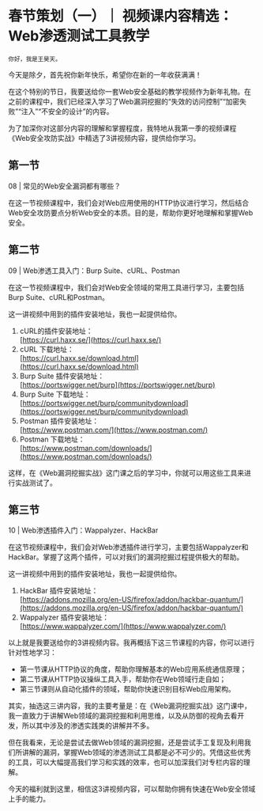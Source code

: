 # 春节策划（一）｜ 视频课内容精选：Web渗透测试工具教学

    你好，我是王昊天。

今天是除夕，首先祝你新年快乐，希望你在新的一年收获满满！

在这个特别的节日，我要送给你一套Web安全基础的教学视频作为新年礼物。在之前的课程中，我们已经深入学习了Web漏洞挖掘的“失效的访问控制”“加密失败”“注入”“不安全的设计”的内容。

为了加深你对这部分内容的理解和掌握程度，我特地从我第一季的视频课程《Web安全攻防实战》中精选了3讲视频内容，提供给你学习。

## 第一节

08 | 常见的Web安全漏洞都有哪些？

在这一节视频课程中，我们会对Web应用使用的HTTP协议进行学习，然后结合Web安全攻防要点分析Web安全的本质。目的是，帮助你更好地理解和掌握Web安全。

## 第二节

09 | Web渗透工具入门：Burp Suite、cURL、Postman

在这一节视频课程中，我们会对Web安全领域的常用工具进行学习，主要包括Burp Suite、cURL和Postman。

这一讲视频中用到的插件安装地址，我也一起提供给你。

1.  cURL的插件安装地址：  
    [https://curl.haxx.se/](https://curl.haxx.se/)
2.  cURL 下载地址：  
    [https://curl.haxx.se/download.html](https://curl.haxx.se/download.html)
3.  Burp Suite 插件安装地址：  
    [https://portswigger.net/burp](https://portswigger.net/burp)
4.  Burp Suite 下载地址：  
    [https://portswigger.net/burp/communitydownload](https://portswigger.net/burp/communitydownload)
5.  Postman 插件安装地址：  
    [https://www.postman.com/](https://www.postman.com/)
6.  Postman 下载地址：  
    [https://www.postman.com/downloads/](https://www.postman.com/downloads/)

这样，在《Web漏洞挖掘实战》这门课之后的学习中，你就可以用这些工具来进行实战测试了。

## 第三节

10 | Web渗透插件入门：Wappalyzer、HackBar

在这节视频课程中，我们会对Web渗透插件进行学习，主要包括Wappalyzer和HackBar。掌握了这两个插件，可以对我们的漏洞挖掘过程提供极大的帮助。

这一讲视频中用到的插件安装地址，我也一起提供给你。

1.  HackBar 插件安装地址：  
    [https://addons.mozilla.org/en-US/firefox/addon/hackbar-quantum/](https://addons.mozilla.org/en-US/firefox/addon/hackbar-quantum/)
2.  Wappalyzer 插件安装地址：  
    [https://www.wappalyzer.com/](https://www.wappalyzer.com/)

以上就是我要送给你的3讲视频内容。我再概括下这三节课程的内容，你可以进行针对性地学习：

*   第一节课从HTTP协议的角度，帮助你理解基本的Web应用系统通信原理；
*   第二节课从HTTP协议操纵工具入手，帮助你在Web领域行走自如；
*   第三节课则从自动化插件的领域，帮助你快速识别目标Web应用架构。

其实，抽选这三讲内容，我的主要考量是：在《Web漏洞挖掘实战》这门课中，我一直致力于讲解Web领域的漏洞挖掘和利用思维，以及从防御的视角去看开发，所以其中涉及的渗透实践类的讲解并不多。

但在我看来，无论是尝试去做Web领域的漏洞挖掘，还是尝试手工复现及利用我们所讲解的漏洞，掌握Web领域的渗透测试工具都是必不可少的。凭借这些优秀的工具，可以大幅提高我们学习和实践的效率，也可以加深我们对专栏内容的理解。

今天的福利就到这里，相信这3讲视频内容，可以帮助你拥有快速在Web安全领域上手的能力。
    